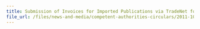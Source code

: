 ```yaml
---
title: Submission of Invoices for Imported Publications via TradeNet for Approval by the Controller of Undesirable Publications 
file_url: /files/news-and-media/competent-authorities-circulars/2011-10-14-CA.pdf
---
```

